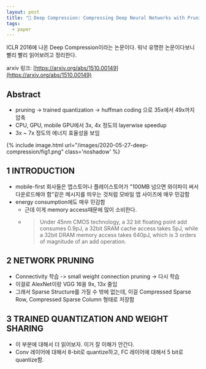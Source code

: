 ```yaml
---
layout: post
title: "📃 Deep Compression: Compressing Deep Neural Networks with Pruning, Trained Quantization and Huffman Coding 리뷰"
tags:
  - paper
---
```


ICLR 2016에 나온 Deep Compression이라는 논문이다. 워낙 유명한 논문이다보니 빨리 빨리 읽어보려고 정리한다.

arxiv 링크: [https://arxiv.org/abs/1510.00149](https://arxiv.org/abs/1510.00149)

## Abstract

* pruning -> trained quantization -> huffman coding 으로 35x에서 49x까지 압축
* CPU, GPU, mobile GPU에서 3x, 4x 정도의 layerwise speedup
* 3x ~ 7x 정도의 에너지 효율성을 보임

{% include image.html url="/images/2020-05-27-deep-compression/fig1.png" class='noshadow' %}

## 1 INTRODUCTION

* mobile-first 회사들은 앱스토어나 플레이스토어가 "100MB 넘으면 와이파이 써서 다운로드해야 함"같은 메시지를 띄우는 것처럼 모바일 앱 사이즈에 매우 민감함
* energy consumption에도 매우 민감함
  * 근데 이게 memory access때문에 많이 소비한다.
  * > Under 45nm CMOS technology, a 32 bit floating point add consumes 0.9pJ, a 32bit SRAM cache access takes 5pJ, while a 32bit DRAM memory access takes 640pJ, which is 3 orders of magnitude of an add operation.

## 2 NETWORK PRUNING

* Connectivity 학습 -> small weight connection pruning -> 다시 학습
* 이걸로 AlexNet이랑 VGG 16을 9x, 13x 줄임
* 그래서 Sparse Structure를 가질 수 밖에 없는데, 이걸 Compressed Sparse Row, Compressed Sparse Column 형태로 저장함

## 3 TRAINED QUANTIZATION AND WEIGHT SHARING

* 이 부분에 대해서 더 읽어보자. 이거 잘 이해가 안간다.
* Conv 레이어에 대해서 8-bit로 quantize하고, FC 레이어에 대해서 5 bit로 quantize함.
